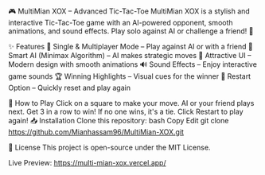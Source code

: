 🎮 MultiMian XOX – Advanced Tic-Tac-Toe
MultiMian XOX is a stylish and interactive Tic-Tac-Toe game with an AI-powered opponent, smooth animations, and sound effects. Play solo against AI or challenge a friend! 🚀

✨ Features
🔹 Single & Multiplayer Mode – Play against AI or with a friend
🤖 Smart AI (Minimax Algorithm) – AI makes strategic moves
🎨 Attractive UI – Modern design with smooth animations
🔊 Sound Effects – Enjoy interactive game sounds
🏆 Winning Highlights – Visual cues for the winner
🔄 Restart Option – Quickly reset and play again

🚀 How to Play
Click on a square to make your move.
AI or your friend plays next.
Get 3 in a row to win!
If no one wins, it's a tie.
Click Restart to play again!
📥 Installation
Clone this repository:
bash
Copy
Edit
git clone https://github.com/Mianhassam96/MultiMian-XOX.git

📜 License
This project is open-source under the MIT License.


Live Preview:  https://multi-mian-xox.vercel.app/

